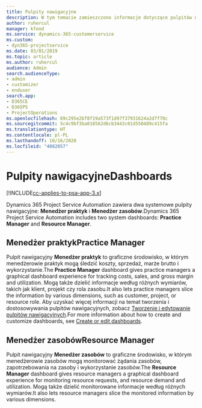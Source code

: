 ```yaml
---
title: Pulpity nawigacyjne
description: W tym temacie zamieszczono informacje dotyczące pulpitów nawigacyjnych raportowania dostępnych w programie Dynamics 365 Project Service Automation.
author: ruhercul
manager: kfend
ms.service: dynamics-365-customerservice
ms.custom:
- dyn365-projectservice
ms.date: 03/01/2019
ms.topic: article
ms.author: ruhercul
audience: Admin
search.audienceType:
- admin
- customizer
- enduser
search.app:
- D365CE
- D365PS
- ProjectOperations
ms.openlocfilehash: 69c295e2bf8f19a573f1d97f37931624a2d7f70c
ms.sourcegitcommit: 5c4c9bf3ba018562d6cb3443c01d550489c415fa
ms.translationtype: HT
ms.contentlocale: pl-PL
ms.lasthandoff: 10/16/2020
ms.locfileid: "4082057"
---
```

# <a name="dashboards"></a><span data-ttu-id="69aea-103">Pulpity nawigacyjne</span><span class="sxs-lookup"><span data-stu-id="69aea-103">Dashboards</span></span>

[!INCLUDE[cc-applies-to-psa-app-3.x](../includes/cc-applies-to-psa-app-3x.md)]

<span data-ttu-id="69aea-104">Dynamics 365 Project Service Automation zawiera dwa systemowe pulpity nawigacyjne: **Menedżer praktyk** i **Menedżer zasobów**.</span><span class="sxs-lookup"><span data-stu-id="69aea-104">Dynamics 365 Project Service Automation includes two system dashboards: **Practice Manager** and **Resource Manager**.</span></span>

## <a name="practice-manager"></a><span data-ttu-id="69aea-105">Menedżer praktyk</span><span class="sxs-lookup"><span data-stu-id="69aea-105">Practice Manager</span></span> 

<span data-ttu-id="69aea-106">Pulpit nawigacyjny **Menedżer praktyk** to graficzne środowisko, w którym menedżerowie praktyk mogą śledzić koszty, sprzedaż, marże brutto i wykorzystanie.</span><span class="sxs-lookup"><span data-stu-id="69aea-106">The **Practice Manager** dashboard gives practice managers a graphical dashboard experience for tracking costs, sales, and gross margin and utilization.</span></span> <span data-ttu-id="69aea-107">Mogą także dzielić informacje według różnych wymiarów, takich jak klient, projekt czy rola zasobu.</span><span class="sxs-lookup"><span data-stu-id="69aea-107">It also lets practice managers slice the information by various dimensions, such as customer, project, or resource role.</span></span> <span data-ttu-id="69aea-108">Aby uzyskać więcej informacji na temat tworzenia i dostosowywania pulpitów nawigacyjnych, zobacz [Tworzenie i edytowanie pulpitów nawigacyjnych](https://docs.microsoft.com/dynamics365/customerengagement/on-premises/customize/create-edit-dashboards).</span><span class="sxs-lookup"><span data-stu-id="69aea-108">For more information about how to create and customize dashboards, see [Create or edit dashboards](https://docs.microsoft.com/dynamics365/customerengagement/on-premises/customize/create-edit-dashboards).</span></span>

## <a name="resource-manager"></a><span data-ttu-id="69aea-109">Menedżer zasobów</span><span class="sxs-lookup"><span data-stu-id="69aea-109">Resource Manager</span></span> 

<span data-ttu-id="69aea-110">Pulpit nawigacyjny **Menedżer zasobów** to graficzne środowisko, w którym menedżerowie zasobów mogą monitorować żądania zasobów, zapotrzebowania na zasoby i wykorzystanie zasobów.</span><span class="sxs-lookup"><span data-stu-id="69aea-110">The **Resource Manager** dashboard gives resource managers a graphical dashboard experience for monitoring resource requests, and resource demand and utilization.</span></span> <span data-ttu-id="69aea-111">Mogą także dzielić monitorowane informacje według różnych wymiarów.</span><span class="sxs-lookup"><span data-stu-id="69aea-111">It also lets resource managers slice the monitored information by various dimensions.</span></span>
